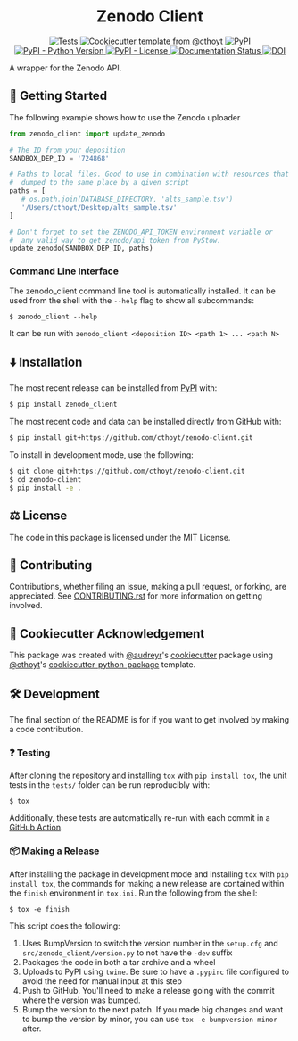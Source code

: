 <!--
<p align="center">
  <img src="docs/source/logo.png" height="150">
</p>
-->

<h1 align="center">
  Zenodo Client
</h1>

<p align="center">
    <a href="https://github.com/cthoyt/zenodo-client/actions?query=workflow%3ATests">
        <img alt="Tests" src="https://github.com/cthoyt/zenodo-client/workflows/Tests/badge.svg" />
    </a>
    <a href="https://github.com/cthoyt/cookiecutter-python-package">
        <img alt="Cookiecutter template from @cthoyt" src="https://img.shields.io/badge/Cookiecutter-python--package-yellow" /> 
    </a>
    <a href="https://pypi.org/project/zenodo_client">
        <img alt="PyPI" src="https://img.shields.io/pypi/v/zenodo_client" />
    </a>
    <a href="https://pypi.org/project/zenodo_client">
        <img alt="PyPI - Python Version" src="https://img.shields.io/pypi/pyversions/zenodo_client" />
    </a>
    <a href="https://github.com/cthoyt/zenodo-client/blob/main/LICENSE">
        <img alt="PyPI - License" src="https://img.shields.io/pypi/l/zenodo_client" />
    </a>
    <a href='https://zenodo_client.readthedocs.io/en/latest/?badge=latest'>
        <img src='https://readthedocs.org/projects/zenodo_client/badge/?version=latest' alt='Documentation Status' />
    </a>
    <a href="https://zenodo.org/badge/latestdoi/343513445">
        <img src="https://zenodo.org/badge/343513445.svg" alt="DOI">
    </a>
</p>

A wrapper for the Zenodo API.

## 💪 Getting Started

The following example shows how to use the Zenodo uploader

```python
from zenodo_client import update_zenodo

# The ID from your deposition
SANDBOX_DEP_ID = '724868'

# Paths to local files. Good to use in combination with resources that are always
#  dumped to the same place by a given script
paths = [
   # os.path.join(DATABASE_DIRECTORY, 'alts_sample.tsv')
   '/Users/cthoyt/Desktop/alts_sample.tsv'
]

# Don't forget to set the ZENODO_API_TOKEN environment variable or
#  any valid way to get zenodo/api_token from PyStow.
update_zenodo(SANDBOX_DEP_ID, paths)
```

### Command Line Interface

The zenodo_client command line tool is automatically installed. It can
be used from the shell with the `--help` flag to show all subcommands:

```shell
$ zenodo_client --help
```

It can be run with `zenodo_client <deposition ID> <path 1> ... <path N>`

## ⬇️ Installation

The most recent release can be installed from
[PyPI](https://pypi.org/project/zenodo_client/) with:

```bash
$ pip install zenodo_client
```

The most recent code and data can be installed directly from GitHub with:

```bash
$ pip install git+https://github.com/cthoyt/zenodo-client.git
```

To install in development mode, use the following:

```bash
$ git clone git+https://github.com/cthoyt/zenodo-client.git
$ cd zenodo-client
$ pip install -e .
```

## ⚖️ License

The code in this package is licensed under the MIT License.

## 🙏 Contributing
Contributions, whether filing an issue, making a pull request, or forking, are appreciated. See
[CONTRIBUTING.rst](https://github.com/cthoyt/zenodo-client/blob/master/CONTRIBUTING.rst) for more information on getting
involved.

## 🍪 Cookiecutter Acknowledgement

This package was created with [@audreyr](https://github.com/audreyr)'s
[cookiecutter](https://github.com/cookiecutter/cookiecutter) package using [@cthoyt](https://github.com/cthoyt)'s
[cookiecutter-python-package](https://github.com/cthoyt/cookiecutter-python-package) template.

## 🛠️ Development

The final section of the README is for if you want to get involved by making a code contribution.

### ❓ Testing

After cloning the repository and installing `tox` with `pip install tox`, the unit tests in the `tests/` folder can be
run reproducibly with:

```shell
$ tox
```

Additionally, these tests are automatically re-run with each commit in a [GitHub Action](https://github.com/cthoyt/zenodo-client/actions?query=workflow%3ATests).

### 📦 Making a Release

After installing the package in development mode and installing
`tox` with `pip install tox`, the commands for making a new release are contained within the `finish` environment
in `tox.ini`. Run the following from the shell:

```shell
$ tox -e finish
```

This script does the following:

1. Uses BumpVersion to switch the version number in the `setup.cfg` and
   `src/zenodo_client/version.py` to not have the `-dev` suffix
2. Packages the code in both a tar archive and a wheel
3. Uploads to PyPI using `twine`. Be sure to have a `.pypirc` file configured to avoid the need for manual input at this
   step
4. Push to GitHub. You'll need to make a release going with the commit where the version was bumped.
5. Bump the version to the next patch. If you made big changes and want to bump the version by minor, you can
   use `tox -e bumpversion minor` after.
